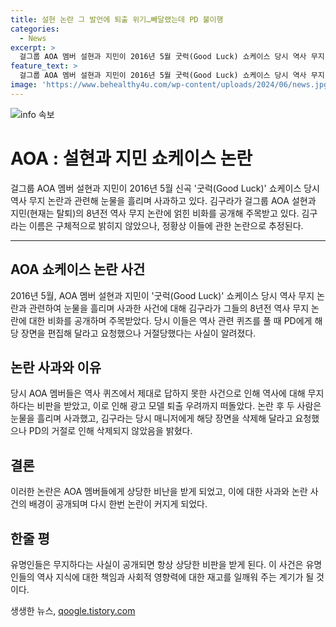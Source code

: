 ```yaml
---
title: 설현 논란 그 발언에 퇴출 위기…빼달랬는데 PD 불이행
categories:
  - News
excerpt: >
  걸그룹 AOA 멤버 설현과 지민이 2016년 5월 굿럭(Good Luck) 쇼케이스 당시 역사 무지 논란으로 사과하는 모습이 눈길을 끈다. 방송인 김구라가 8년전 역사 관련 퀴즈를 풀지 못한 상황을 공개해 주목을 받고 있는데, 이로써 논란의 내막이 다시 조명을 받고 있다. 당시 상황은 대중들의 비판을 사며 모델 퇴출 우려까지 불러일으켰으며, AOA 멤버들은 이에 눈물을 흘리며 사과했다. 김구라는 눈물 낀 사과 장면에 대해 PD에게 해당 장면을 편집해 달라고 했지만 거절당했다고 고백하며 이에 대한 비판도 이어졌다.
feature_text: >
  걸그룹 AOA 멤버 설현과 지민이 2016년 5월 굿럭(Good Luck) 쇼케이스 당시 역사 무지 논란으로 사과하는 모습이 눈길을 끈다. 방송인 김구라가 8년전 역사 관련 퀴즈를 풀지 못한 상황을 공개해 주목을 받고 있는데, 이로써 논란의 내막이 다시 조명을 받고 있다. 당시 상황은 대중들의 비판을 사며 모델 퇴출 우려까지 불러일으켰으며, AOA 멤버들은 이에 눈물을 흘리며 사과했다. 김구라는 눈물 낀 사과 장면에 대해 PD에게 해당 장면을 편집해 달라고 했지만 거절당했다고 고백하며 이에 대한 비판도 이어졌다.
image: 'https://www.behealthy4u.com/wp-content/uploads/2024/06/news.jpg'
---
```


<p><img src="https://www.behealthy4u.com/wp-content/uploads/2024/06/news.jpg" alt="info 속보" /></p>

<h1>AOA : 설현과 지민 쇼케이스 논란</h1>

<p data-ke-size="size16">걸그룹 AOA 멤버 설현과 지민이 2016년 5월 신곡 '굿럭(Good Luck)' 쇼케이스 당시 역사 무지 논란과 관련해 눈물을 흘리며 사과하고 있다. 김구라가 걸그룹 AOA 설현과 지민(현재는 탈퇴)의 8년전 역사 무지 논란에 얽힌 비화를 공개해 주목받고 있다. 김구라는 이름은 구체적으로 밝히지 않았으나, 정황상 이들에 관한 논란으로 추정된다.</p>

<hr>

<h2 data-ke-size="size26">AOA 쇼케이스 논란 사건</h2>

<p data-ke-size="size16">2016년 5월, AOA 멤버 설현과 지민이 '굿럭(Good Luck)' 쇼케이스 당시 역사 무지 논란과 관련하여 눈물을 흘리며 사과한 사건에 대해 김구라가 그들의 8년전 역사 무지 논란에 대한 비화를 공개하며 주목받았다. 당시 이들은 역사 관련 퀴즈를 풀 때 PD에게 해당 장면을 편집해 달라고 요청했으나 거절당했다는 사실이 알려졌다.</p>

<h2 data-ke-size="size26">논란 사과와 이유</h2>

<p data-ke-size="size16">당시 AOA 멤버들은 역사 퀴즈에서 제대로 답하지 못한 사건으로 인해 역사에 대해 무지하다는 비판을 받았고, 이로 인해 광고 모델 퇴출 우려까지 떠돌았다. 논란 후 두 사람은 눈물을 흘리며 사과했고, 김구라는 당시 매니저에게 해당 장면을 삭제해 달라고 요청했으나 PD의 거절로 인해 삭제되지 않았음을 밝혔다.</p>

<h2 data-ke-size="size26">결론</h2>

<p data-ke-size="size16">이러한 논란은 AOA 멤버들에게 상당한 비난을 받게 되었고, 이에 대한 사과와 논란 사건의 배경이 공개되며 다시 한번 논란이 커지게 되었다.</p>

<h2 data-ke-size="size26">한줄 평</h2>

<p data-ke-size="size16">유명인들은 무지하다는 사실이 공개되면 항상 상당한 비판을 받게 된다. 이 사건은 유명인들의 역사 지식에 대한 책임과 사회적 영향력에 대한 재고를 일깨워 주는 계기가 될 것이다.</p>
생생한 뉴스, <a href="https://qoogle.tistory.com" rel="dofollow">qoogle.tistory.com</a>


